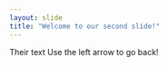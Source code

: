 ```yaml
---
layout: slide
title: "Welcome to our second slide!"
---
```

Their text
Use the left arrow to go back!
